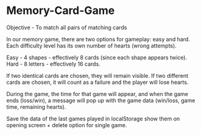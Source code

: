 # Memory-Card-Game
Objective - To match all pairs of matching cards

In our memory game, there are two options for gameplay: easy and hard. Each difficulty level has its own number of hearts (wrong attempts).

Easy - 4 shapes - effectively 8 cards (since each shape appears twice).
Hard - 8 letters - effectively 16 cards.

If two identical cards are chosen, they will remain visible. If two different cards are chosen, it will count as a failure and the player will lose hearts.

During the game, the time for that game will appear, and when the game ends (loss/win), a message will pop up with the game data (win/loss, game time, remaining hearts).

Save the data of the last games played in localStorage show them on opening screen + delete option for single game.
